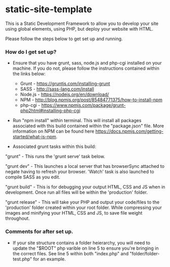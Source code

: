 # static-site-template

This is a Static Development Framework to allow you to develop your site using global elements, using PHP, but deploy your website with HTML.

Please follow the steps below to get set up and running.

### How do I get set up? ###

- Ensure that you have grunt, sass, node.js and php-cgi installed on your machine. If you do not, please follow the instructions contained within the links below:
    - Grunt - https://gruntjs.com/installing-grunt
    - SASS - http://sass-lang.com/install
    - Node.js - https://nodejs.org/en/download/
    - NPM - http://blog.npmjs.org/post/85484771375/how-to-install-npm
    - php-cgi - https://www.npmjs.com/package/grunt-php2html#installing-php-cgi

- Run "npm install" within terminal. This will install all packages associated with this build contained within the "package.json" file. More information on NPM can be found here https://docs.npmjs.com/getting-started/what-is-npm.

- Associated grunt tasks within this build:

"grunt" - This runs the 'grunt serve' task below.

"grunt dev" - This launches a local server that has browserSync attached to negate having to refresh your browser. 'Watch' task is also launched to compile SASS as you edit.

"grunt build" - This is for debugging your output HTML, CSS and JS when in development. Once run all files will be within the 'production' folder.

"grunt release" - This will take your PHP and output your code/files to the 'production' folder created within your root folder. While compressing your images and minifying your HTML, CSS and JS, to save file weight throughout.

### Comments for after set up.  ###

- If your site structure contains a folder heierarchy, you will need to update the "$ROOT" php varible on line 5 to ensure you're bringing in the correct files. See line 5 within both "index.php" and "folder/folder-test.php" for an example.
